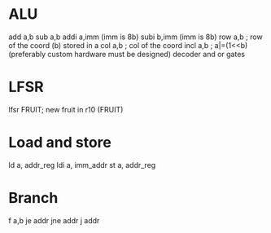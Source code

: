 # ALU
add a,b
sub a,b
addi a,imm (imm is 8b)
subi b,imm (imm is 8b)
row a,b ; row of the coord (b) stored in a
col a,b ; col of the coord
incl a,b ; a|=(1<<b) (preferably custom hardware must be designed) decoder and or gates


# LFSR
lfsr FRUIT; new fruit in r10 (FRUIT)

# Load and store
ld a, addr_reg
ldi a, imm_addr
st a, addr_reg

# Branch
f a,b
je addr
jne addr
j addr





